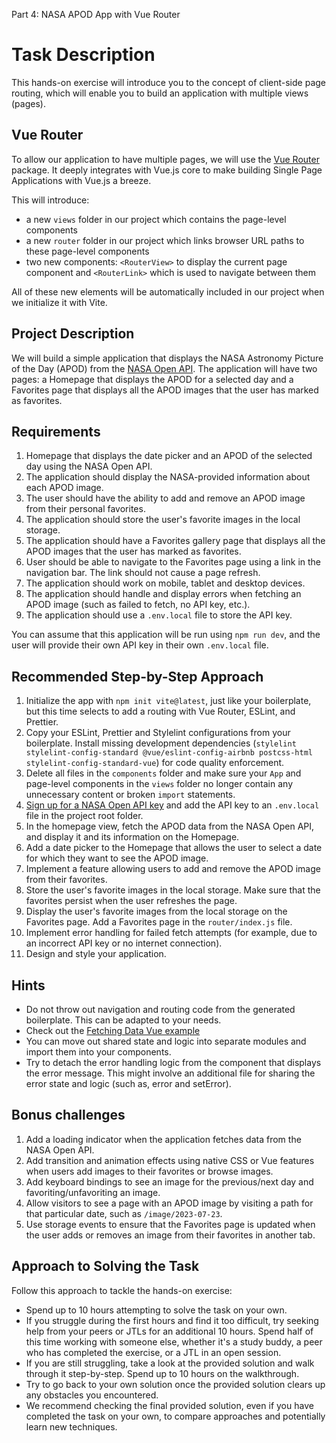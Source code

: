 Part 4: NASA APOD App with Vue Router

# Task Description

This hands-on exercise will introduce you to the concept of client-side page routing, which will enable you to build an application with multiple views (pages).

## Vue Router

To allow our application to have multiple pages, we will use the [Vue Router](https://router.vuejs.org/) package. It deeply integrates with Vue.js core to make building Single Page Applications with Vue.js a breeze.

This will introduce:

- a new `views` folder in our project which contains the page-level components
- a new `router` folder in our project which links browser URL paths to these page-level components
- two new components: `<RouterView>` to display the current page component and `<RouterLink>` which is used to navigate between them

All of these new elements will be automatically included in our project when we initialize it with Vite.

## Project Description

We will build a simple application that displays the NASA Astronomy Picture of the Day (APOD) from the [NASA Open API](https://api.nasa.gov/). The application will have two pages: a Homepage that displays the APOD for a selected day and a Favorites page that displays all the APOD images that the user has marked as favorites.

## Requirements

1. Homepage that displays the date picker and an APOD of the selected day using the NASA Open API.
2. The application should display the NASA-provided information about each APOD image.
3. The user should have the ability to add and remove an APOD image from their personal favorites.
4. The application should store the user's favorite images in the local storage.
5. The application should have a Favorites gallery page that displays all the APOD images that the user has marked as favorites.
6. User should be able to navigate to the Favorites page using a link in the navigation bar. The link should not cause a page refresh.
7. The application should work on mobile, tablet and desktop devices.
8. The application should handle and display errors when fetching an APOD image (such as failed to fetch, no API key, etc.).
9. The application should use a `.env.local` file to store the API key.

You can assume that this application will be run using `npm run dev`, and the user will provide their own API key in their own `.env.local` file.

## Recommended Step-by-Step Approach

1. Initialize the app with `npm init vite@latest`, just like your boilerplate, but this time selects to add a routing with Vue Router, ESLint, and Prettier.
2. Copy your ESLint, Prettier and Stylelint configurations from your boilerplate. Install missing development dependencies (`stylelint stylelint-config-standard @vue/eslint-config-airbnb postcss-html stylelint-config-standard-vue`) for code quality enforcement.
3. Delete all files in the `components` folder and make sure your `App` and page-level components in the `views` folder no longer contain any unnecessary content or broken `import` statements.
4. [Sign up for a NASA Open API key](https://api.nasa.gov/) and add the API key to an `.env.local` file in the project root folder.
5. In the homepage view, fetch the APOD data from the NASA Open API, and display it and its information on the Homepage.
6. Add a date picker to the Homepage that allows the user to select a date for which they want to see the APOD image.
7. Implement a feature allowing users to add and remove the APOD image from their favorites.
8. Store the user's favorite images in the local storage. Make sure that the favorites persist when the user refreshes the page.
9. Display the user's favorite images from the local storage on the Favorites page. Add a Favorites page in the `router/index.js` file.
10. Implement error handling for failed fetch attempts (for example, due to an incorrect API key or no internet connection).
11. Design and style your application.

## Hints

- Do not throw out navigation and routing code from the generated boilerplate. This can be adapted to your needs.
- Check out the [Fetching Data Vue example](https://vuejs.org/examples/#fetching-data)
- You can move out shared state and logic into separate modules and import them into your components.
- Try to detach the error handling logic from the component that displays the error message. This might involve an additional file for sharing the error state and logic (such as, error and setError).

## Bonus challenges

1. Add a loading indicator when the application fetches data from the NASA Open API.
2. Add transition and animation effects using native CSS or Vue features when users add images to their favorites or browse images.
3. Add keyboard bindings to see an image for the previous/next day and favoriting/unfavoriting an image.
4. Allow visitors to see a page with an APOD image by visiting a path for that particular date, such as `/image/2023-07-23`.
5. Use storage events to ensure that the Favorites page is updated when the user adds or removes an image from their favorites in another tab.

## Approach to Solving the Task

Follow this approach to tackle the hands-on exercise:

- Spend up to 10 hours attempting to solve the task on your own.
- If you struggle during the first hours and find it too difficult, try seeking help from your peers or JTLs for an additional 10 hours. Spend half of this time working with someone else, whether it's a study buddy, a peer who has completed the exercise, or a JTL in an open session.
- If you are still struggling, take a look at the provided solution and walk through it step-by-step. Spend up to 10 hours on the walkthrough.
- Try to go back to your own solution once the provided solution clears up any obstacles you encountered.
- We recommend checking the final provided solution, even if you have completed the task on your own, to compare approaches and potentially learn new techniques.
